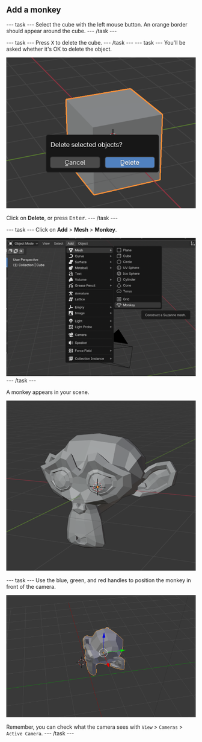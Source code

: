 ## Add a monkey

--- task ---
Select the cube with the left mouse button. An orange border should appear around the cube.
--- /task ---

--- task --- 
Press <kbd>X</kbd> to delete the cube. 
--- /task ---
--- task ---
You'll be asked whether it's OK to delete the object.

![A box popup asking whether you want to delete the object](images/delete-object.png)

Click on **Delete**, or press <kbd>Enter</kbd>.
--- /task ---

--- task ---
Click on **Add** > **Mesh** > **Monkey**.

![A dropdown menu where Add > Mesh > Monkey has been highlighted](images/select-monkey.png)
--- /task ---

A monkey appears in your scene.

![A 3d model of a monkey in grey](images/monkey-appears.png)

--- task ---
Use the blue, green, and red handles to position the monkey in front of the camera.

![Position the camera](images/camera-monkey.png)

Remember, you can check what the camera sees with `View` > `Cameras` > `Active Camera`.
--- /task ---